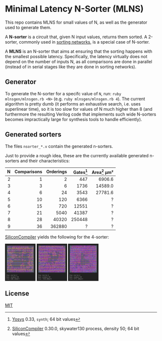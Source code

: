# Minimal Latency N-Sorter (MLNS)

This repo contains MLNS for small values of N, as well as the generator used to generate them.

A **N-sorter** is a circuit that, given N input values, returns them sorted.
A 2-sorter, commonly used in [sorting networks][SN], is a special case of N-sorter.

A **MLNS** is an N-sorter that aims at ensuring that the sorting happens with the smallest
possible latency. Specifically, the latency virtually does not depend on the number of inputs N,
as all comparisons are done in parallel (instead of in serial stages like they are done in
sorting networks).

## Generator

To generate the N-sorter for a specifc value of `N`, run: `ruby mlnsgen/mlnsgen.rb <N>`
(e.g. `ruby mlnsgen/mlnsgen.rb 4`).
The current algorithm is pretty dumb (it performs an exhaustive search, i.e. uses superlinear
time), so it is too slow for values of N much higher than 8 (and furthermore the resulting
Verilog code that implements such wide N-sorters becomes impractically large for synthesis
tools to handle efficiently).

## Generated sorters

The files `nsorter_*.v` contain the generated n-sorters.

Just to provide a rough idea, these are the currently available generated n-sorters and their characteristics:

|   N | Comparisons | Orderings | Gates[^1] | Area[^2] µm² |
| --: | ----------: | --------: | --------: | -----------: |
|   2 |           1 |         2 |       447 |       6906.6 |
|   3 |           3 |         6 |      1736 |      14589.0 |
|   4 |           6 |        24 |      3543 |      27781.6 |
|   5 |          10 |       120 |      6366 |            ? |
|   6 |          15 |       720 |     12551 |            ? |
|   7 |          21 |      5040 |     41387 |            ? |
|   8 |          28 |     40320 |    250448 |            ? |
|   9 |          36 |    362880 |         ? |            ? |

[SiliconCompiler][SC] yields the following for the 4-sorter:

<a href=nsorter_2.png><img src=nsorter_2.png alt="4-sorter synthesized on the skywater130 process" width="20%" align=center></a>
<a href=nsorter_3.png><img src=nsorter_3.png alt="4-sorter synthesized on the skywater130 process" width="20%" align=center></a>
<a href=nsorter_4.png><img src=nsorter_4.png alt="4-sorter synthesized on the skywater130 process" width="20%" align=center></a>

## License

[MIT](LICENSE)

[^1]: [Yosys][Y] 0.33, `synth`; 64 bit values
[^2]: [SiliconCompiler][SC] 0.30.0, skywater130 process, density 50; 64 bit values

[SN]: https://en.wikipedia.org/wiki/Sorting_network
[Y]: https://yosyshq.net/yosys/
[SC]: https://www.siliconcompiler.com/
